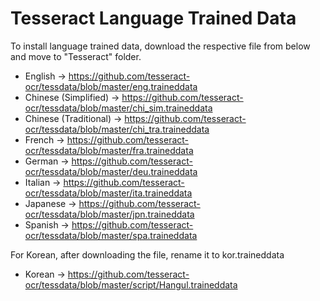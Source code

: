 # Tesseract Language Trained Data

To install language trained data, download the respective file from below and move to "Tesseract" folder.

- English -> https://github.com/tesseract-ocr/tessdata/blob/master/eng.traineddata
- Chinese (Simplified) -> https://github.com/tesseract-ocr/tessdata/blob/master/chi_sim.traineddata
- Chinese (Traditional) -> https://github.com/tesseract-ocr/tessdata/blob/master/chi_tra.traineddata
- French -> https://github.com/tesseract-ocr/tessdata/blob/master/fra.traineddata
- German -> https://github.com/tesseract-ocr/tessdata/blob/master/deu.traineddata
- Italian -> https://github.com/tesseract-ocr/tessdata/blob/master/ita.traineddata
- Japanese -> https://github.com/tesseract-ocr/tessdata/blob/master/jpn.traineddata
- Spanish -> https://github.com/tesseract-ocr/tessdata/blob/master/spa.traineddata

For Korean, after downloading the file, rename it to kor.traineddata

- Korean -> https://github.com/tesseract-ocr/tessdata/blob/master/script/Hangul.traineddata


